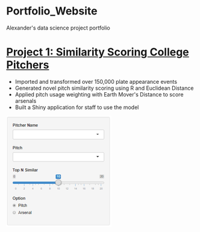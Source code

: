 # Portfolio_Website
Alexander's data science project portfolio

# [Project 1: Similarity Scoring College Pitchers](https://medium.com/iowabaseballmanagers/similarity-scoring-college-pitchers-8332fc5860b6)
* Imported and transformed over 150,000 plate appearance events
* Generated novel pitch similarity scoring using R and Euclidean Distance
* Applied pitch usage weighting with Earth Mover's Distance to score arsenals
* Built a Shiny application for staff to use the model

![](/images/PSShiny.png)
